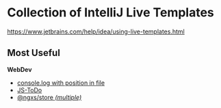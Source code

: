 # Collection of IntelliJ Live Templates

https://www.jetbrains.com/help/idea/using-live-templates.html

## Most Useful

**WebDev**
* [console.log with position in file](https://github.com/JanMalch/intellij-live-templates/blob/master/WebDev/console-log.md)
* [JS-ToDo](https://github.com/JanMalch/intellij-live-templates/blob/master/WebDev/jstodo.md)
* [@ngxs/store *(multiple)*](https://github.com/JanMalch/intellij-live-templates/blob/master/WebDev/ngxs.md)
